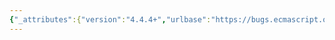 ```yaml
---
{"_attributes":{"version":"4.4.4+","urlbase":"https://bugs.ecmascript.org/","maintainer":"dherman@mozilla.com"},"bug":{"bug_id":69,"creation_ts":"2011-03-14 12:54:00 -0700","short_desc":"Test 15.4.4.4-5-c-i-1 issues","delta_ts":"2011-05-18 15:38:13 -0700","product":"Test262","component":"ECMA-262 Tests","version":"unspecified","rep_platform":"PC","op_sys":"Linux","bug_status":"RESOLVED","resolution":"FIXED","priority":"Normal","bug_severity":"normal","everconfirmed":true,"reporter":{"uid":"bruant.d","name":"David Bruant"},"assigned_to":{"uid":"dfugate","name":"Dave Fugate"},"long_desc":[{"commentid":152,"comment_count":0,"who":{"uid":"bruant.d","name":"David Bruant"},"bug_when":"2011-03-14 12:54:52 -0700","thetext":"Test case is:\n------------------\nfunction testcase() {\n    try {\n        Object.defineProperty(Array.prototype, \"0\", {value: 100, writable: false, configurable: true});\n        var newArr = Array.prototype.concat.call(101);\n        return newArr.hasOwnProperty(\"0\") && newArr[0] === 101;\n        var verifyValue = false;\n\n        (...)\n\n        return verifyValue &&\n            !verifyConfigurable && verifyEnumerable && verifyWritable;\n    } finally {\n        delete Array.prototype[0];\n    }\n}\n------------------\n\nThere is a return in the middle of the try block.\nMoreover, there is something weird with the \"Array.prototype.concat.call(101);\"\nThe first argument of call is usually an object used as the |this| binding. I think that here, the intention was to write Array.prototype.concat(101) in order to perform the concat on the Array.prototype object itself (which is itself an array)"},{"commentid":209,"comment_count":1,"who":{"uid":"dfugate","name":"Dave Fugate"},"bug_when":"2011-05-12 14:06:33 -0700","thetext":"I've simply disabled this one until sense can be made of it with the original author."},{"commentid":215,"comment_count":2,"who":{"uid":"dfugate","name":"Dave Fugate"},"bug_when":"2011-05-18 15:38:13 -0700","thetext":"The fix provided to me has been checked into Hg."}]}}
---
```

